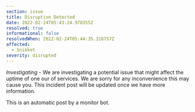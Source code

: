 ```yaml
---
section: issue
title: Disruption Detected
date: 2022-02-24T05:43:24.978355Z
resolved: true
informational: false
resolvedWhen: 2022-02-24T05:44:35.316757Z
affected:
  - Snikket
severity: disrupted
---
```

*Investigating* - We are investigating a potential issue that might affect the uptime of one our of services. We are sorry for any inconvenience this may cause you. This incident post will be updated once we have more information.

This is an automatic post by a monitor bot.
        